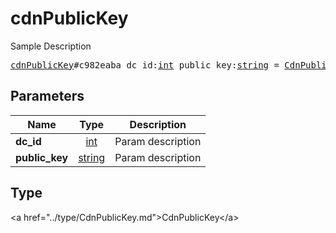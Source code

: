 # cdnPublicKey

Sample Description

<pre>
<a href="../constructor/cdnPublicKey.md">cdnPublicKey</a>#c982eaba dc_id:<a href="../type/int.md">int</a> public_key:<a href="../type/string.md">string</a> = <a href="../type/CdnPublicKey.md">CdnPublicKey</a>;
</pre>

## Parameters

| Name | Type | Description |
|------|:----:|-------------|
| **dc_id** | <a href="../type/int.md">int</a> | Param description |
| **public_key** | <a href="../type/string.md">string</a> | Param description |

## Type

&lt;a href=&#34;../type/CdnPublicKey.md&#34;&gt;CdnPublicKey&lt;/a&gt;

